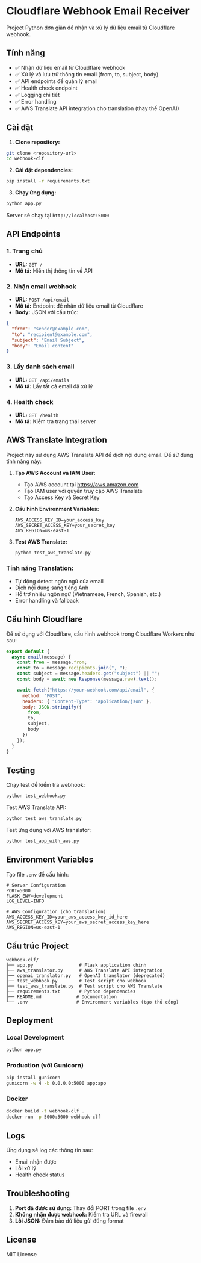# Cloudflare Webhook Email Receiver

Project Python đơn giản để nhận và xử lý dữ liệu email từ Cloudflare webhook.

## Tính năng

- ✅ Nhận dữ liệu email từ Cloudflare webhook
- ✅ Xử lý và lưu trữ thông tin email (from, to, subject, body)
- ✅ API endpoints để quản lý email
- ✅ Health check endpoint
- ✅ Logging chi tiết
- ✅ Error handling
- ✅ AWS Translate API integration cho translation (thay thế OpenAI)

## Cài đặt

1. **Clone repository:**
```bash
git clone <repository-url>
cd webhook-clf
```

2. **Cài đặt dependencies:**
```bash
pip install -r requirements.txt
```

3. **Chạy ứng dụng:**
```bash
python app.py
```

Server sẽ chạy tại `http://localhost:5000`

## API Endpoints

### 1. Trang chủ
- **URL:** `GET /`
- **Mô tả:** Hiển thị thông tin về API

### 2. Nhận email webhook
- **URL:** `POST /api/email`
- **Mô tả:** Endpoint để nhận dữ liệu email từ Cloudflare
- **Body:** JSON với cấu trúc:
```json
{
  "from": "sender@example.com",
  "to": "recipient@example.com",
  "subject": "Email Subject",
  "body": "Email content"
}
```

### 3. Lấy danh sách email
- **URL:** `GET /api/emails`
- **Mô tả:** Lấy tất cả email đã xử lý

### 4. Health check
- **URL:** `GET /health`
- **Mô tả:** Kiểm tra trạng thái server

## AWS Translate Integration

Project này sử dụng AWS Translate API để dịch nội dung email. Để sử dụng tính năng này:

1. **Tạo AWS Account và IAM User:**
   - Tạo AWS account tại https://aws.amazon.com
   - Tạo IAM user với quyền truy cập AWS Translate
   - Tạo Access Key và Secret Key

2. **Cấu hình Environment Variables:**
   ```env
   AWS_ACCESS_KEY_ID=your_access_key
   AWS_SECRET_ACCESS_KEY=your_secret_key
   AWS_REGION=us-east-1
   ```

3. **Test AWS Translate:**
   ```bash
   python test_aws_translate.py
   ```

### Tính năng Translation:
- Tự động detect ngôn ngữ của email
- Dịch nội dung sang tiếng Anh
- Hỗ trợ nhiều ngôn ngữ (Vietnamese, French, Spanish, etc.)
- Error handling và fallback

## Cấu hình Cloudflare

Để sử dụng với Cloudflare, cấu hình webhook trong Cloudflare Workers như sau:

```javascript
export default {
  async email(message) {
    const from = message.from;
    const to = message.recipients.join(", ");
    const subject = message.headers.get("subject") || "";
    const body = await new Response(message.raw).text();

    await fetch("https://your-webhook.com/api/email", {
      method: "POST",
      headers: { "Content-Type": "application/json" },
      body: JSON.stringify({
        from,
        to,
        subject,
        body
      })
    });
  }
}
```

## Testing

Chạy test để kiểm tra webhook:

```bash
python test_webhook.py
```

Test AWS Translate API:

```bash
python test_aws_translate.py
```

Test ứng dụng với AWS translator:

```bash
python test_app_with_aws.py
```

## Environment Variables

Tạo file `.env` để cấu hình:

```env
# Server Configuration
PORT=5000
FLASK_ENV=development
LOG_LEVEL=INFO

# AWS Configuration (cho translation)
AWS_ACCESS_KEY_ID=your_aws_access_key_id_here
AWS_SECRET_ACCESS_KEY=your_aws_secret_access_key_here
AWS_REGION=us-east-1
```

## Cấu trúc Project

```
webhook-clf/
├── app.py                 # Flask application chính
├── aws_translator.py      # AWS Translate API integration
├── openai_translator.py   # OpenAI translator (deprecated)
├── test_webhook.py        # Test script cho webhook
├── test_aws_translate.py  # Test script cho AWS Translate
├── requirements.txt       # Python dependencies
├── README.md             # Documentation
└── .env                  # Environment variables (tạo thủ công)
```

## Deployment

### Local Development
```bash
python app.py
```

### Production (với Gunicorn)
```bash
pip install gunicorn
gunicorn -w 4 -b 0.0.0.0:5000 app:app
```

### Docker
```bash
docker build -t webhook-clf .
docker run -p 5000:5000 webhook-clf
```

## Logs

Ứng dụng sẽ log các thông tin sau:
- Email nhận được
- Lỗi xử lý
- Health check status

## Troubleshooting

1. **Port đã được sử dụng:** Thay đổi PORT trong file `.env`
2. **Không nhận được webhook:** Kiểm tra URL và firewall
3. **Lỗi JSON:** Đảm bảo dữ liệu gửi đúng format

## License

MIT License 